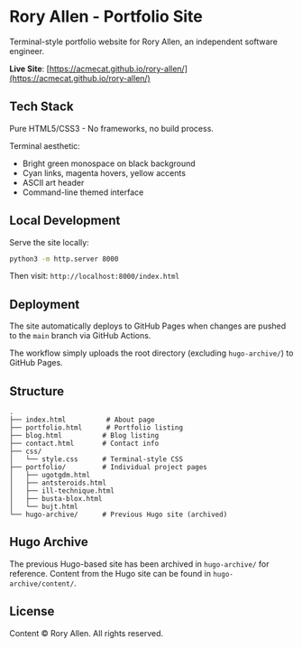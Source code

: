 # Rory Allen - Portfolio Site

Terminal-style portfolio website for Rory Allen, an independent software engineer.

**Live Site**: [https://acmecat.github.io/rory-allen/](https://acmecat.github.io/rory-allen/)

## Tech Stack

Pure HTML5/CSS3 - No frameworks, no build process.

Terminal aesthetic:
- Bright green monospace on black background
- Cyan links, magenta hovers, yellow accents
- ASCII art header
- Command-line themed interface

## Local Development

Serve the site locally:

```bash
python3 -m http.server 8000
```

Then visit: `http://localhost:8000/index.html`

## Deployment

The site automatically deploys to GitHub Pages when changes are pushed to the `main` branch via GitHub Actions.

The workflow simply uploads the root directory (excluding `hugo-archive/`) to GitHub Pages.

## Structure

```
.
├── index.html          # About page
├── portfolio.html      # Portfolio listing
├── blog.html          # Blog listing
├── contact.html       # Contact info
├── css/
│   └── style.css      # Terminal-style CSS
├── portfolio/         # Individual project pages
│   ├── ugotgdm.html
│   ├── antsteroids.html
│   ├── ill-technique.html
│   ├── busta-blox.html
│   └── bujt.html
└── hugo-archive/      # Previous Hugo site (archived)
```

## Hugo Archive

The previous Hugo-based site has been archived in `hugo-archive/` for reference. Content from the Hugo site can be found in `hugo-archive/content/`.

## License

Content © Rory Allen. All rights reserved.
